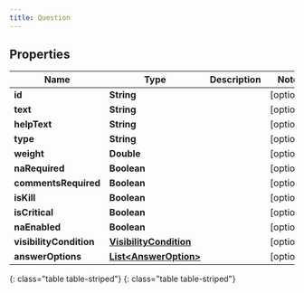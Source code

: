 ```yaml
---
title: Question
---
```


## Properties

| Name | Type | Description | Notes |
| ------------ | ------------- | ------------- | ------------- |
| **id** | **String** |  |  [optional] |
| **text** | **String** |  |  [optional] |
| **helpText** | **String** |  |  [optional] |
| **type** | **String** |  |  [optional] |
| **weight** | **Double** |  |  [optional] |
| **naRequired** | **Boolean** |  |  [optional] |
| **commentsRequired** | **Boolean** |  |  [optional] |
| **isKill** | **Boolean** |  |  [optional] |
| **isCritical** | **Boolean** |  |  [optional] |
| **naEnabled** | **Boolean** |  |  [optional] |
| **visibilityCondition** | [**VisibilityCondition**](VisibilityCondition.html) |  |  [optional] |
| **answerOptions** | [**List&lt;AnswerOption&gt;**](AnswerOption.html) |  |  [optional] |
{: class="table table-striped"}
{: class="table table-striped"}


